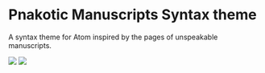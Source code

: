 # Pnakotic Manuscripts Syntax theme

A syntax theme for Atom inspired by the pages of unspeakable manuscripts.

![](http://chadmckinneyaudio.com/img/PnakoticHaskell.png)
![](http://chadmckinneyaudio.com/img/PnakoticC.png)
